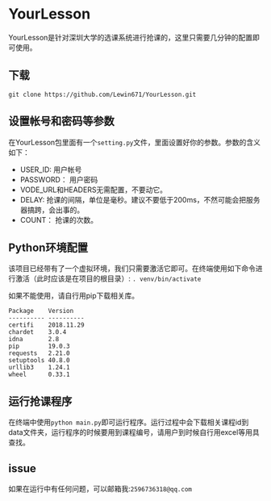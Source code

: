 # YourLesson

YourLesson是针对深圳大学的选课系统进行抢课的，这里只需要几分钟的配置即可使用。

## 下载

`git clone https://github.com/Lewin671/YourLesson.git`

## 设置帐号和密码等参数
在YourLesson包里面有一个`setting.py`文件，里面设置好你的参数。参数的含义如下：
* USER_ID: 用户帐号
* PASSWORD： 用户密码
* VODE_URL和HEADERS无需配置，不要动它。
* DELAY: 抢课的间隔，单位是毫秒。建议不要低于200ms，不然可能会把服务器搞跨，会出事的。
* COUNT： 抢课的次数。

## Python环境配置
该项目已经带有了一个虚拟环境，我们只需要激活它即可。在终端使用如下命令进行激活（此时应该是在项目的根目录）:
`. venv/bin/activate`

如果不能使用，请自行用pip下载相关库。
```
Package    Version   
---------- ----------
certifi    2018.11.29
chardet    3.0.4     
idna       2.8       
pip        19.0.3    
requests   2.21.0    
setuptools 40.8.0    
urllib3    1.24.1    
wheel      0.33.1  
```

## 运行抢课程序
在终端中使用`python main.py`即可运行程序。运行过程中会下载相关课程id到data文件夹，运行程序的时候要用到课程编号，请用户到时候自行用excel等用具查找。

## issue
如果在运行中有任何问题，可以邮箱我:`2596736318@qq.com`

